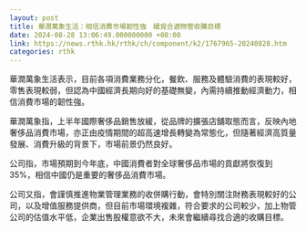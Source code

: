 ```yaml
---
layout: post
title: 華潤萬象生活：相信消費市場韌性強　續覓合適物管收購目標
date: 2024-08-28 13:06:49.000000000 +08:00
link: https://news.rthk.hk/rthk/ch/component/k2/1767965-20240828.htm
categories: rthk
---
```


華潤萬象生活表示，目前各項消費業務分化，餐飲、服務及體驗消費的表現較好，零售表現較弱，但認為中國經濟長期向好的基礎無變，內需持續推動經濟動力，相信消費市場的韌性強。

華潤萬象指，上半年國際奢侈品銷售放緩，從品牌的擴張店舖取態而言，反映內地奢侈品消費市場，亦正由疫情期間的超高速增長轉變為常態化，但隨著經濟高質量發展、消費升級的背景下，市場前景仍然良好。

公司指，市場預期到今年底，中國消費者對全球奢侈品市場的貢獻將恢復到35%，相信中國仍是重要的奢侈品消費市場。

公司又指，會謹慎推進物業管理業務的收併購行動，會特別關注財務表現較好的公司，以及增值服務提供商，但目前市場環境複雜，符合要求的公司較少，加上物管公司的估值水平低，企業出售股權意欲不大，未來會繼續尋找合適的收購目標。
